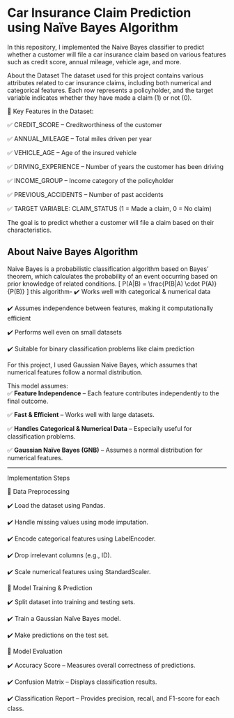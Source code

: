 #   Car Insurance Claim Prediction using Naïve Bayes Algorithm

In this repository, I implemented the Naive Bayes classifier to predict whether a customer will file a car insurance claim based on various features such as credit score, annual mileage, vehicle age, and more.

 About the Dataset
The dataset used for this project contains various attributes related to car insurance claims, including both numerical and categorical features. Each row represents a policyholder, and the target variable indicates whether they have made a claim (1) or not (0).

🔹 Key Features in the Dataset:

✅ CREDIT_SCORE – Creditworthiness of the customer

✅ ANNUAL_MILEAGE – Total miles driven per year

✅ VEHICLE_AGE – Age of the insured vehicle

✅ DRIVING_EXPERIENCE – Number of years the customer has been driving

✅ INCOME_GROUP – Income category of the policyholder

✅ PREVIOUS_ACCIDENTS – Number of past accidents

✅ TARGET VARIABLE: CLAIM_STATUS (1 = Made a claim, 0 = No claim)

The goal is to predict whether a customer will file a claim based on their characteristics.


##  **About Naive Bayes Algorithm**  
Naive Bayes is a probabilistic classification algorithm based on Bayes’ theorem, which calculates the probability of an event occurring based on prior knowledge of related conditions.
\[
P(A|B) = \frac{P(B|A) \cdot P(A)}{P(B)}
\]
this algorithm-
✔️ Works well with categorical & numerical data

✔️ Assumes independence between features, making it computationally efficient

✔️ Performs well even on small datasets

✔️ Suitable for binary classification problems like claim prediction

For this project, I used Gaussian Naive Bayes, which assumes that numerical features follow a normal distribution.

This model assumes:  
✅ **Feature Independence** – Each feature contributes independently to the final outcome.

✅ **Fast & Efficient** – Works well with large datasets.  

✅ **Handles Categorical & Numerical Data** – Especially useful for classification problems.

✅ **Gaussian Naïve Bayes (GNB)** – Assumes a normal distribution for numerical features.  

---
 Implementation Steps
 
🔹 Data Preprocessing

✔️ Load the dataset using Pandas.

✔️ Handle missing values using mode imputation.

✔️ Encode categorical features using LabelEncoder.

✔️ Drop irrelevant columns (e.g., ID).

✔️ Scale numerical features using StandardScaler.

🔹 Model Training & Prediction

✔️ Split dataset into training and testing sets.

✔️ Train a Gaussian Naïve Bayes model.

✔️ Make predictions on the test set.

🔹 Model Evaluation

✔️ Accuracy Score – Measures overall correctness of predictions.

✔️ Confusion Matrix – Displays classification results.

✔️ Classification Report – Provides precision, recall, and F1-score for each class.




